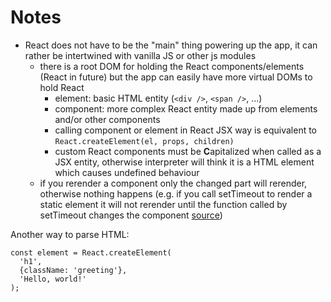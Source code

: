 # Notes

- React does not have to be the "main" thing powering up the app, it can rather be intertwined with vanilla JS or other js modules
    - there is a root DOM for holding the React components/elements (React in future) but the app can easily have more virtual DOMs to hold React
        - element: basic HTML entity (`<div />`, `<span />`, ...)
        - component: more complex React entity made up from elements and/or other components
        - calling component or element in React JSX way is equivalent to `React.createElement(el, props, children)`
        - custom React components must be **C**apitalized when called as a JSX entity, otherwise interpreter will think it is a HTML element which causes undefined behaviour
    - if you rerender a component only the changed part will rerender, otherwise nothing happens (e.g. if you call setTimeout to render a static element it will not rerender until the function called by setTimeout changes the component [source](https://reactjs.org/docs/rendering-elements.html))


Another way to parse HTML:
```JSX
const element = React.createElement(
  'h1',
  {className: 'greeting'},
  'Hello, world!'
);
```


